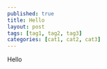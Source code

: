 ```yaml
---
published: true
title: Hello
layout: post
tags: [tag1, tag2, tag3]
categories: [cat1, cat2, cat3]
---
```

Hello